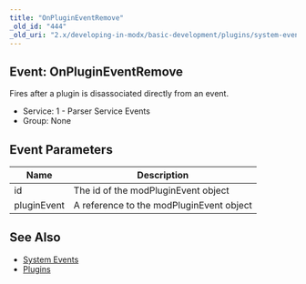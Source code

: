 ```yaml
---
title: "OnPluginEventRemove"
_old_id: "444"
_old_uri: "2.x/developing-in-modx/basic-development/plugins/system-events/onplugineventremove"
---
```


## Event: OnPluginEventRemove

Fires after a plugin is disassociated directly from an event.

- Service: 1 - Parser Service Events
- Group: None

## Event Parameters

| Name        | Description                              |
| ----------- | ---------------------------------------- |
| id          | The id of the modPluginEvent object      |
| pluginEvent | A reference to the modPluginEvent object |

## See Also

- [System Events](extending-modx/plugins/system-events "System Events")
- [Plugins](extending-modx/plugins "Plugins")
